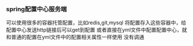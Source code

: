 ### spring配置中心服务端
可以使用很多的容器托管配置，比如redis,git,mysql
将配置存入这些容器中，给配置中心发送http链接后可以get到配置
或者直接在yml文件中配置配置中心，就和普通的配置在yml文件中的配置相关属性一样使用
没有调通